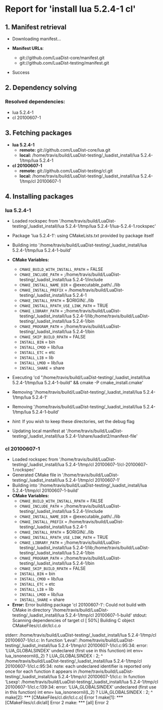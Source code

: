 # Report for 'install lua 5.2.4-1 cl'


## 1. Manifest retrieval

- Downloading manifest...

- **Manifest URLs**:
    - git://github.com/LuaDist-core/manifest.git
    - git://github.com/LuaDist-testing/manifest.git
- Success

## 2. Dependency solving


### Resolved dependencies:
- lua 5.2.4-1
- cl 20100607-1

## 3. Fetching packages

- **lua 5.2.4-1**
    - **remote:** git://github.com/LuaDist-core/lua.git
    - **local:** /home/travis/build/LuaDist-testing/_luadist_install/lua 5.2.4-1/tmp/lua 5.2.4-1
- **cl 20100607-1**
    - **remote:** git://github.com/LuaDist-testing/cl.git
    - **local:** /home/travis/build/LuaDist-testing/_luadist_install/lua 5.2.4-1/tmp/cl 20100607-1

## 4. Installing packages


### lua 5.2.4-1
- Loaded rockspec from '/home/travis/build/LuaDist-testing/_luadist_install/lua 5.2.4-1/tmp/lua 5.2.4-1/lua-5.2.4-1.rockspec'
- Package 'lua 5.2.4-1': using CMakeLists.txt provided by package itself
- Building into '/home/travis/build/LuaDist-testing/_luadist_install/lua 5.2.4-1/tmp/lua 5.2.4-1-build'
- **CMake Variables:**
    - `CMAKE_BUILD_WITH_INSTALL_RPATH` = FALSE
    - `CMAKE_INCLUDE_PATH` = ;/home/travis/build/LuaDist-testing/_luadist_install/lua 5.2.4-1/include
    - `CMAKE_INSTALL_NAME_DIR` = @executable_path/../lib
    - `CMAKE_INSTALL_PREFIX` = /home/travis/build/LuaDist-testing/_luadist_install/lua 5.2.4-1
    - `CMAKE_INSTALL_RPATH` = $ORIGIN/../lib
    - `CMAKE_INSTALL_RPATH_USE_LINK_PATH` = TRUE
    - `CMAKE_LIBRARY_PATH` = ;/home/travis/build/LuaDist-testing/_luadist_install/lua 5.2.4-1/lib;/home/travis/build/LuaDist-testing/_luadist_install/lua 5.2.4-1/bin
    - `CMAKE_PROGRAM_PATH` = ;/home/travis/build/LuaDist-testing/_luadist_install/lua 5.2.4-1/bin
    - `CMAKE_SKIP_BUILD_RPATH` = FALSE
    - `INSTALL_BIN` = bin
    - `INSTALL_CMOD` = lib/lua
    - `INSTALL_ETC` = etc
    - `INSTALL_LIB` = lib
    - `INSTALL_LMOD` = lib/lua
    - `INSTALL_SHARE` = share
- Executing 'cd "/home/travis/build/LuaDist-testing/_luadist_install/lua 5.2.4-1/tmp/lua 5.2.4-1-build" && cmake -P cmake_install.cmake'
- Removing '/home/travis/build/LuaDist-testing/_luadist_install/lua 5.2.4-1/tmp/lua 5.2.4-1'
- Removing '/home/travis/build/LuaDist-testing/_luadist_install/lua 5.2.4-1/tmp/lua 5.2.4-1-build'

- *hint:* If you wish to keep these directories, set the debug flag
- Updating local manifest at '/home/travis/build/LuaDist-testing/_luadist_install/lua 5.2.4-1/share/luadist2/manifest-file'

### cl 20100607-1
- Loaded rockspec from '/home/travis/build/LuaDist-testing/_luadist_install/lua 5.2.4-1/tmp/cl 20100607-1/cl-20100607-1.rockspec'
- Generated CMake file in '/home/travis/build/LuaDist-testing/_luadist_install/lua 5.2.4-1/tmp/cl 20100607-1'
- Building into '/home/travis/build/LuaDist-testing/_luadist_install/lua 5.2.4-1/tmp/cl 20100607-1-build'
- **CMake Variables:**
    - `CMAKE_BUILD_WITH_INSTALL_RPATH` = FALSE
    - `CMAKE_INCLUDE_PATH` = ;/home/travis/build/LuaDist-testing/_luadist_install/lua 5.2.4-1/include
    - `CMAKE_INSTALL_NAME_DIR` = @executable_path/../lib
    - `CMAKE_INSTALL_PREFIX` = /home/travis/build/LuaDist-testing/_luadist_install/lua 5.2.4-1
    - `CMAKE_INSTALL_RPATH` = $ORIGIN/../lib
    - `CMAKE_INSTALL_RPATH_USE_LINK_PATH` = TRUE
    - `CMAKE_LIBRARY_PATH` = ;/home/travis/build/LuaDist-testing/_luadist_install/lua 5.2.4-1/lib;/home/travis/build/LuaDist-testing/_luadist_install/lua 5.2.4-1/bin
    - `CMAKE_PROGRAM_PATH` = ;/home/travis/build/LuaDist-testing/_luadist_install/lua 5.2.4-1/bin
    - `CMAKE_SKIP_BUILD_RPATH` = FALSE
    - `INSTALL_BIN` = bin
    - `INSTALL_CMOD` = lib/lua
    - `INSTALL_ETC` = etc
    - `INSTALL_LIB` = lib
    - `INSTALL_LMOD` = lib/lua
    - `INSTALL_SHARE` = share
- **Error:** Error building package 'cl 20100607-1': Could not build with CMake in directory '/home/travis/build/LuaDist-testing/_luadist_install/lua 5.2.4-1/tmp/cl 20100607-1-build'
stdout:
Scanning dependencies of target cl
[ 50%] Building C object CMakeFiles/cl.dir/lcl.c.o

stderr:
/home/travis/build/LuaDist-testing/_luadist_install/lua 5.2.4-1/tmp/cl 20100607-1/lcl.c: In function ‘Leval’:
/home/travis/build/LuaDist-testing/_luadist_install/lua 5.2.4-1/tmp/cl 20100607-1/lcl.c:95:34: error: ‘LUA_GLOBALSINDEX’ undeclared (first use in this function)
  int env= lua_isnoneornil(L,2) ? LUA_GLOBALSINDEX : 2;
                                  ^
/home/travis/build/LuaDist-testing/_luadist_install/lua 5.2.4-1/tmp/cl 20100607-1/lcl.c:95:34: note: each undeclared identifier is reported only once for each function it appears in
/home/travis/build/LuaDist-testing/_luadist_install/lua 5.2.4-1/tmp/cl 20100607-1/lcl.c: In function ‘Lsexp’:
/home/travis/build/LuaDist-testing/_luadist_install/lua 5.2.4-1/tmp/cl 20100607-1/lcl.c:139:34: error: ‘LUA_GLOBALSINDEX’ undeclared (first use in this function)
  int env= lua_isnoneornil(L,2) ? LUA_GLOBALSINDEX : 2;
                                  ^
make[2]: *** [CMakeFiles/cl.dir/lcl.c.o] Error 1
make[1]: *** [CMakeFiles/cl.dir/all] Error 2
make: *** [all] Error 2

